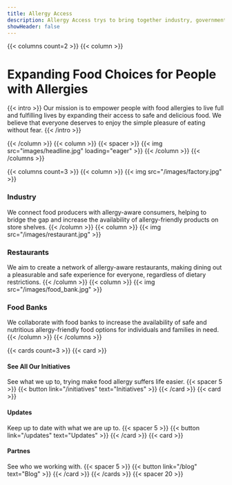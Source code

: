 ```yaml
---
title: Allergy Access
description: Allergy Access trys to bring together industry, government and charities to help open access to more allergy foods. 
showHeader: false
---
```


{{< columns count=2 >}}
{{< column >}}
# Expanding Food Choices for People with Allergies

{{< intro >}}
Our mission is to empower people with food allergies to live full and fulfilling lives by expanding their access to safe and delicious food. We believe that everyone deserves to enjoy the simple pleasure of eating without fear.
{{< /intro >}}

{{< /column >}}
{{< column >}}
{{< spacer >}}
{{< img src="images/headline.jpg" loading="eager" >}}
{{< /column >}}
{{< /columns >}}

{{< columns count=3 >}}
{{< column >}}
{{< img src="/images/factory.jpg" >}}
### Industry
We connect food producers with allergy-aware consumers, helping to bridge the gap and increase the availability of allergy-friendly products on store shelves.
{{< /column >}}
{{< column >}}
{{< img src="/images/restaurant.jpg" >}}
### Restaurants
We aim to create a network of allergy-aware restaurants, making dining out a pleasurable and safe experience for everyone, regardless of dietary restrictions.
{{< /column >}}
{{< column >}}
{{< img src="/images/food_bank.jpg" >}}
### Food Banks
We collaborate with food banks to increase the availability of safe and nutritious allergy-friendly food options for individuals and families in need.
{{< /column >}}
{{< /columns >}}

{{< cards count=3 >}}
{{< card >}}
#### See All Our Initiatives
See what we up to, trying make food allergy suffers life easier.
{{< spacer 5 >}}
{{< button link="/initiatives" text="Initiatives" >}}
{{< /card >}}
{{< card >}}
#### Updates
Keep up to date with what we are up to.
{{< spacer 5 >}}
{{< button link="/updates" text="Updates" >}}
{{< /card >}}
{{< card >}}
#### Partnes
See who we working with.
{{< spacer 5 >}}
{{< button link="/blog" text="Blog" >}}
{{< /card >}}
{{< /cards >}}
{{< spacer 20 >}}
